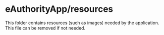 # eAuthorityApp/resources

This folder contains resources (such as images) needed by the application. This file can
be removed if not needed.
